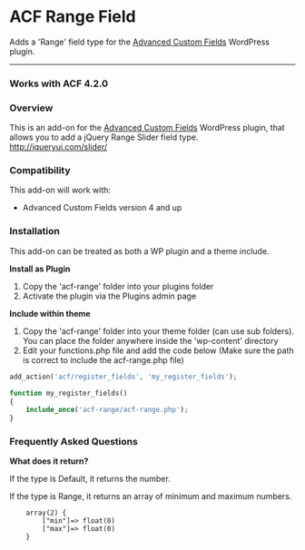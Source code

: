 # ACF Range Field

Adds a 'Range' field type for the [Advanced Custom Fields](http://wordpress.org/extend/plugins/advanced-custom-fields/) WordPress plugin.

-----------------------

### Works with ACF 4.2.0

### Overview

This is an add-on for the [Advanced Custom Fields](http://wordpress.org/extend/plugins/advanced-custom-fields/) WordPress plugin, that allows you to add a jQuery Range Slider field type. http://jqueryui.com/slider/

### Compatibility

This add-on will work with:

* Advanced Custom Fields version 4 and up

### Installation


This add-on can be treated as both a WP plugin and a theme include.

**Install as Plugin**

1. Copy the 'acf-range' folder into your plugins folder
2. Activate the plugin via the Plugins admin page

**Include within theme**

1.	Copy the 'acf-range' folder into your theme folder (can use sub folders). You can place the folder anywhere inside the 'wp-content' directory
2.	Edit your functions.php file and add the code below (Make sure the path is correct to include the acf-range.php file)

```php
add_action('acf/register_fields', 'my_register_fields');

function my_register_fields()
{
	include_once('acf-range/acf-range.php');
}
```

### Frequently Asked Questions 


**What does it return?**

If the type is Default, it returns the number. 

If the type is Range, it returns an array of minimum and maximum numbers. 


		array(2) { 
			["min"]=> float(0) 
			["max"]=> float(0) 
		}
